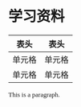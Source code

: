 # 学习资料




|  表头   | 表头  |
|  ----  | ----  |
| 单元格  | 单元格 |
| 单元格  | 单元格 |

<font size="2" face="Verdana">
This is a paragraph.
</font>
